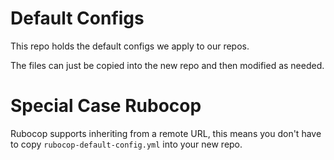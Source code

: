 # Default Configs

This repo holds the default configs we apply to our repos.

The files can just be copied into the new repo and then modified as needed.

# Special Case Rubocop

Rubocop supports inheriting from a remote URL, this means you don't have to copy `rubocop-default-config.yml` into your new repo.
